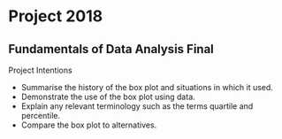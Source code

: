# Project 2018
## Fundamentals of Data Analysis Final 

Project Intentions
* Summarise the history of the box plot and situations in which it used.
* Demonstrate the use of the box plot using data.
* Explain any relevant terminology such as the terms quartile and percentile.
* Compare the box plot to alternatives.
